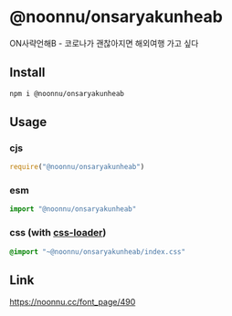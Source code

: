 # @noonnu/onsaryakunheab
ON사략언해B - 코로나가 괜찮아지면 해외여행 가고 싶다

## Install
```sh
npm i @noonnu/onsaryakunheab
```
## Usage
### cjs
```js
require("@noonnu/onsaryakunheab")
```
### esm
```js
import "@noonnu/onsaryakunheab"
```
### css (with [css-loader](https://github.com/webpack-contrib/css-loader))
```css
@import "~@noonnu/onsaryakunheab/index.css"
```

## Link
https://noonnu.cc/font_page/490